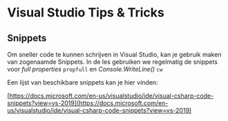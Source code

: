 # Visual Studio Tips & Tricks

## Snippets

Om sneller code te kunnen schrijven in Visual Studio, kan je gebruik maken van zogenaamde Snippets. In de les gebruiken we regelmatig de snippets voor _full properties_ `propfull` en _Console.WriteLine\(\)_ `cw`

Een lijst van beschikbare snippets kan je hier vinden:

[https://docs.microsoft.com/en-us/visualstudio/ide/visual-csharp-code-snippets?view=vs-2019](https://docs.microsoft.com/en-us/visualstudio/ide/visual-csharp-code-snippets?view=vs-2019)

